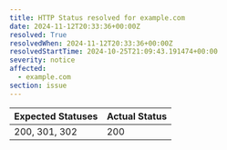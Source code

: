 ```yaml
---
title: HTTP Status resolved for example.com
date: 2024-11-12T20:33:36+00:00Z
resolved: True
resolvedWhen: 2024-11-12T20:33:36+00:00Z
resolvedStartTime: 2024-10-25T21:09:43.191474+00:00
severity: notice
affected:
  - example.com
section: issue
---
```


| Expected Statuses | Actual Status  |
|-------------------|----------------|
| 200, 301, 302 | 200 |
